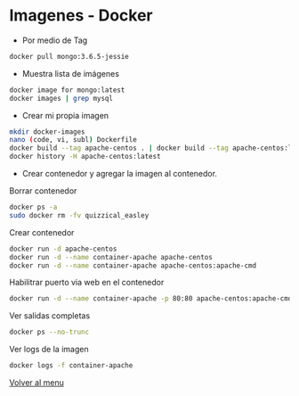 # Imagenes - Docker

- Por medio de Tag
```bash
docker pull mongo:3.6.5-jessie
```

- Muestra lista de imágenes
```bash
docker image for mongo:latest
docker images | grep mysql
```

- Crear mi propia imagen
```bash
mkdir docker-images
nano (code, vi, subl) Dockerfile
docker build --tag apache-centos . | docker build --tag apache-centos:latest .
docker history -H apache-centos:latest
```

- Crear contenedor y agregar la imagen al contenedor.

Borrar contenedor
```bash
docker ps -a
sudo docker rm -fv quizzical_easley
```

Crear contenedor
```bash
docker run -d apache-centos
docker run -d --name container-apache apache-centos
docker run -d --name container-apache apache-centos:apache-cmd
```

Habilitrar puerto via web en el contenedor
```bash
docker run -d --name container-apache -p 80:80 apache-centos:apache-cmd
```

Ver salidas completas
```bash
docker ps --no-trunc
```

Ver logs de la imagen
```bash
docker logs -f container-apache
```

[Volver al menu](./README.md)